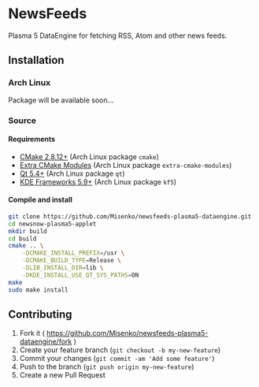 # NewsFeeds

Plasma 5 DataEngine for fetching RSS, Atom and other news feeds.

## Installation

### Arch Linux
Package will be available soon...

### Source

#### Requirements
* [CMake 2.8.12+](https://cmake.org/) (Arch Linux package `cmake`)
* [Extra CMake Modules](http://api.kde.org/ecm/manual/ecm.7.html) (Arch Linux package `extra-cmake-modules`)
* [Qt 5.4+](https://www.qt.io/) (Arch Linux package `qt`)
* [KDE Frameworks 5.9+](https://api.kde.org/frameworks/) (Arch Linux package `kf5`)

#### Compile and install
```bash
git clone https://github.com/Misenko/newsfeeds-plasma5-dataengine.git
cd newsnow-plasma5-applet
mkdir build
cd build
cmake .. \
    -DCMAKE_INSTALL_PREFIX=/usr \
    -DCMAKE_BUILD_TYPE=Release \
    -DLIB_INSTALL_DIR=lib \
    -DKDE_INSTALL_USE_QT_SYS_PATHS=ON
make
sudo make install
```

## Contributing
1. Fork it ( https://github.com/Misenko/newsfeeds-plasma5-dataengine/fork )
2. Create your feature branch (`git checkout -b my-new-feature`)
3. Commit your changes (`git commit -am 'Add some feature'`)
4. Push to the branch (`git push origin my-new-feature`)
5. Create a new Pull Request
